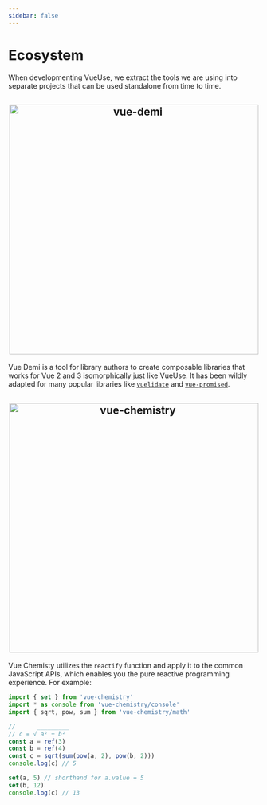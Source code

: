 ```yaml
---
sidebar: false
---
```


# Ecosystem

When developmenting VueUse, we extract the tools we are using into separate projects that can be used standalone from time to time.

<h2 align="center">
<a href="https://github.com/vueuse/vue-demi" target="_blank">
<img src="https://github.com/vueuse/vue-demi/raw/master/assets/banner.png" alt="vue-demi" width="500"/>
</a>
</h2>

Vue Demi is a tool for library authors to create composable libraries that works for Vue 2 and 3 isomorphically just like VueUse. It has been wildly adapted for many popular libraries like [`vuelidate`](https://github.com/vuelidate/vuelidate) and [`vue-promised`](https://github.com/posva/vue-promised).

<h2 align="center">
<a href="https://github.com/vueuse/vue-chemistry" target="_blank">
<img src="https://github.com/vueuse/vue-chemistry/raw/main/res/hero.png" alt="vue-chemistry" width="500"/>
</a>
</h2>

Vue Chemisty utilizes the `reactify` function and apply it to the common JavaScript APIs, which enables you the pure reactive programming experience. For example:

```js
import { set } from 'vue-chemistry'
import * as console from 'vue-chemistry/console'
import { sqrt, pow, sum } from 'vue-chemistry/math'

//      _________
// c = √ a² + b²
const a = ref(3)
const b = ref(4)
const c = sqrt(sum(pow(a, 2), pow(b, 2)))
console.log(c) // 5

set(a, 5) // shorthand for a.value = 5
set(b, 12)
console.log(c) // 13
```

